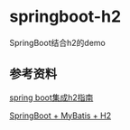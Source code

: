 # springboot-h2

SpringBoot结合h2的demo

## 参考资料

[spring boot集成h2指南](https://segmentfault.com/a/1190000007002140)

[SpringBoot + MyBatis + H2](https://blog.csdn.net/qq_33854869/article/details/79002230)
